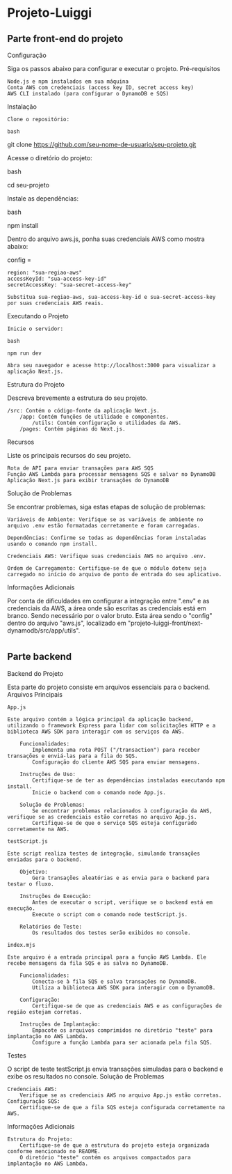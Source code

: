 # Projeto-Luiggi
## Parte front-end do projeto

Configuração

Siga os passos abaixo para configurar e executar o projeto.
Pré-requisitos

    Node.js e npm instalados em sua máquina
    Conta AWS com credenciais (access key ID, secret access key)
    AWS CLI instalado (para configurar o DynamoDB e SQS)

Instalação

    Clone o repositório:

    bash

git clone https://github.com/seu-nome-de-usuario/seu-projeto.git

Acesse o diretório do projeto:

bash

cd seu-projeto

Instale as dependências:

bash

npm install

Dentro do arquivo aws.js, ponha suas credenciais AWS como mostra abaixo:

config = 

    region: "sua-regiao-aws"
    accessKeyId: "sua-access-key-id"
    secretAccessKey: "sua-secret-access-key"

    Substitua sua-regiao-aws, sua-access-key-id e sua-secret-access-key por suas credenciais AWS reais.

Executando o Projeto

    Inicie o servidor:

    bash

    npm run dev

    Abra seu navegador e acesse http://localhost:3000 para visualizar a aplicação Next.js.

Estrutura do Projeto

Descreva brevemente a estrutura do seu projeto.

    /src: Contém o código-fonte da aplicação Next.js.
        /app: Contém funções de utilidade e componentes.
            /utils: Contém configuração e utilidades da AWS.
        /pages: Contém páginas do Next.js.

Recursos

Liste os principais recursos do seu projeto.

    Rota de API para enviar transações para AWS SQS
    Função AWS Lambda para processar mensagens SQS e salvar no DynamoDB
    Aplicação Next.js para exibir transações do DynamoDB

Solução de Problemas

Se encontrar problemas, siga estas etapas de solução de problemas:

    Variáveis de Ambiente: Verifique se as variáveis de ambiente no arquivo .env estão formatadas corretamente e foram carregadas.

    Dependências: Confirme se todas as dependências foram instaladas usando o comando npm install.

    Credenciais AWS: Verifique suas credenciais AWS no arquivo .env.

    Ordem de Carregamento: Certifique-se de que o módulo dotenv seja carregado no início do arquivo de ponto de entrada do seu aplicativo.

Informações Adicionais

Por conta de dificuldades em configurar a integração entre ".env" e as credenciais da AWS, a área onde são escritas as credenciais está em branco. Sendo necessário por o valor bruto. Esta área sendo o "config" dentro do arquivo "aws.js", localizado em "projeto-luiggi-front/next-dynamodb/src/app/utils".



#
## Parte backend
Backend do Projeto

Esta parte do projeto consiste em arquivos essenciais para o backend.
Arquivos Principais

    App.js

    Este arquivo contém a lógica principal da aplicação backend, utilizando o framework Express para lidar com solicitações HTTP e a biblioteca AWS SDK para interagir com os serviços da AWS.

        Funcionalidades:
            Implementa uma rota POST ("/transaction") para receber transações e enviá-las para a fila do SQS.
            Configuração do cliente AWS SQS para enviar mensagens.

        Instruções de Uso:
            Certifique-se de ter as dependências instaladas executando npm install.
            Inicie o backend com o comando node App.js.

        Solução de Problemas:
            Se encontrar problemas relacionados à configuração da AWS, verifique se as credenciais estão corretas no arquivo App.js.
            Certifique-se de que o serviço SQS esteja configurado corretamente na AWS.

    testScript.js

    Este script realiza testes de integração, simulando transações enviadas para o backend.

        Objetivo:
            Gera transações aleatórias e as envia para o backend para testar o fluxo.

        Instruções de Execução:
            Antes de executar o script, verifique se o backend está em execução.
            Execute o script com o comando node testScript.js.

        Relatórios de Teste:
            Os resultados dos testes serão exibidos no console.

    index.mjs

    Este arquivo é a entrada principal para a função AWS Lambda. Ele recebe mensagens da fila SQS e as salva no DynamoDB.

        Funcionalidades:
            Conecta-se à fila SQS e salva transações no DynamoDB.
            Utiliza a biblioteca AWS SDK para interagir com o DynamoDB.

        Configuração:
            Certifique-se de que as credenciais AWS e as configurações de região estejam corretas.

        Instruções de Implantação:
            Empacote os arquivos comprimidos no diretório "teste" para implantação no AWS Lambda.
            Configure a função Lambda para ser acionada pela fila SQS.

Testes

O script de teste testScript.js envia transações simuladas para o backend e exibe os resultados no console.
Solução de Problemas

    Credenciais AWS:
        Verifique se as credenciais AWS no arquivo App.js estão corretas.
    Configuração SQS:
        Certifique-se de que a fila SQS esteja configurada corretamente na AWS.

Informações Adicionais

    Estrutura do Projeto:
        Certifique-se de que a estrutura do projeto esteja organizada conforme mencionado no README.
        O diretório "teste" contém os arquivos compactados para implantação no AWS Lambda.
